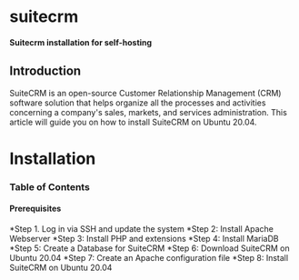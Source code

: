 # suitecrm
 #### Suitecrm installation for self-hosting
 
## Introduction

SuiteCRM is an open-source Customer Relationship Management (CRM) software solution that helps organize all the processes and activities concerning a company's sales, markets, and services administration. This article will guide you on how to install SuiteCRM on Ubuntu 20.04. 

# Installation

### Table of Contents

#### Prerequisites
 *Step 1. Log in via SSH and update the system
*Step 2: Install Apache Webserver
*Step 3: Install PHP and extensions
*Step 4: Install MariaDB
*Step 5: Create a Database for SuiteCRM
*Step 6: Download SuiteCRM on Ubuntu 20.04
*Step 7: Create an Apache configuration file
*Step 8: Install SuiteCRM on Ubuntu 20.04
